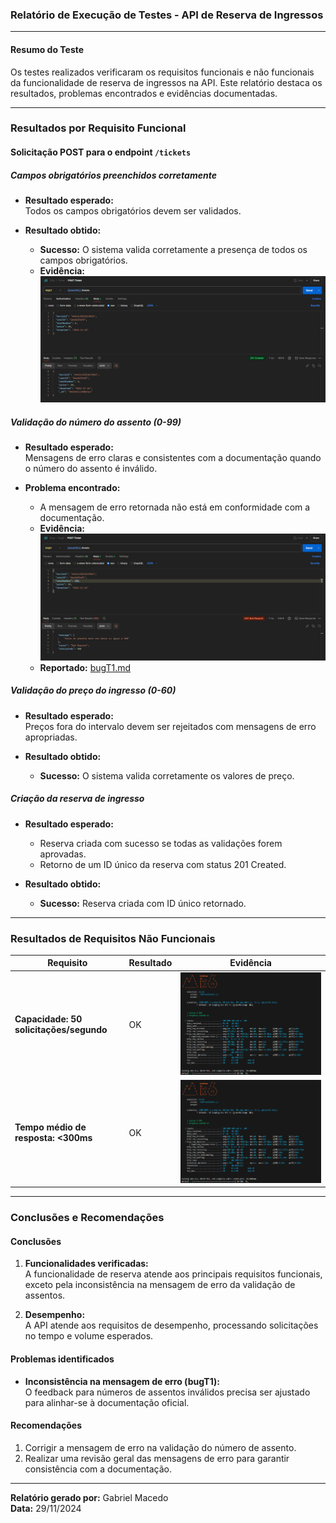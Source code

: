 ### **Relatório de Execução de Testes - API de Reserva de Ingressos**

---

#### **Resumo do Teste**

Os testes realizados verificaram os requisitos funcionais e não funcionais da funcionalidade de reserva de ingressos na API. Este relatório destaca os resultados, problemas encontrados e evidências documentadas.

---

### **Resultados por Requisito Funcional**

#### **Solicitação POST para o endpoint `/tickets`**

##### **Campos obrigatórios preenchidos corretamente**

- **Resultado esperado:**  
  Todos os campos obrigatórios devem ser validados.

- **Resultado obtido:**
  - **Sucesso:** O sistema valida corretamente a presença de todos os campos obrigatórios.
  - **Evidência:**  
    ![evidenciaIngressos1](./assets/evidenciaIngressos1.png)

##### **Validação do número do assento (0-99)**

- **Resultado esperado:**  
  Mensagens de erro claras e consistentes com a documentação quando o número do assento é inválido.

- **Problema encontrado:**
  - A mensagem de erro retornada não está em conformidade com a documentação.
  - **Evidência:**  
    ![evidenciaIngressos2](./assets/evidenciaIngressos2.png)
  - **Reportado:** [bugT1.md](./bugs/bugT1.md)

##### **Validação do preço do ingresso (0-60)**

- **Resultado esperado:**  
  Preços fora do intervalo devem ser rejeitados com mensagens de erro apropriadas.

- **Resultado obtido:**
  - **Sucesso:** O sistema valida corretamente os valores de preço.

##### **Criação da reserva de ingresso**

- **Resultado esperado:**

  - Reserva criada com sucesso se todas as validações forem aprovadas.
  - Retorno de um ID único da reserva com status 201 Created.

- **Resultado obtido:**
  - **Sucesso:** Reserva criada com ID único retornado.

---

### **Resultados de Requisitos Não Funcionais**

| Requisito                               | Resultado | Evidência                                                |
| --------------------------------------- | --------- | -------------------------------------------------------- |
| **Capacidade: 50 solicitações/segundo** | OK        | ![evidenciaIngressos3](./assets/evidenciaIngressos3.png) |
| **Tempo médio de resposta: <300ms**     | OK        | ![evidenciaIngressos3](./assets/evidenciaIngressos3.png) |

---

### **Conclusões e Recomendações**

#### **Conclusões**

1. **Funcionalidades verificadas:**  
   A funcionalidade de reserva atende aos principais requisitos funcionais, exceto pela inconsistência na mensagem de erro da validação de assentos.

2. **Desempenho:**  
   A API atende aos requisitos de desempenho, processando solicitações no tempo e volume esperados.

#### **Problemas identificados**

- **Inconsistência na mensagem de erro (bugT1):**  
  O feedback para números de assentos inválidos precisa ser ajustado para alinhar-se à documentação oficial.

#### **Recomendações**

1. Corrigir a mensagem de erro na validação do número de assento.
2. Realizar uma revisão geral das mensagens de erro para garantir consistência com a documentação.

---

**Relatório gerado por:** Gabriel Macedo  
**Data:** 29/11/2024
